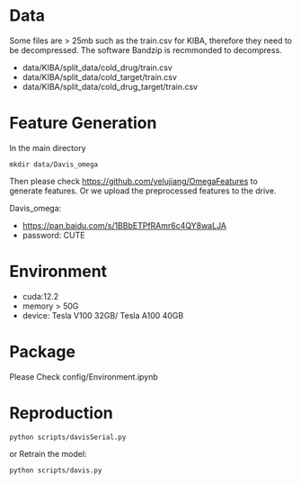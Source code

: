 # Data
Some files are > 25mb such as the train.csv for KIBA, therefore they need to be decompressed. 
The software Bandzip is recmmonded to decompress.
- data/KIBA/split_data/cold_drug/train.csv
- data/KIBA/split_data/cold_target/train.csv
- data/KIBA/split_data/cold_drug_target/train.csv


# Feature Generation

In the main directory
```commandline
mkdir data/Davis_omega
```

Then please check https://github.com/yelujiang/OmegaFeatures to generate features.
Or we upload the preprocessed features to the drive.

Davis_omega:
- https://pan.baidu.com/s/1BBbETPfRAmr6c4QY8waLJA
- password: CUTE 

# Environment
- cuda:12.2
- memory > 50G
- device: Tesla V100 32GB/ Tesla A100 40GB

# Package
Please Check config/Environment.ipynb

# Reproduction
```commandline
python scripts/davisSerial.py
```

or Retrain the model:
```commandline
python scripts/davis.py
```
